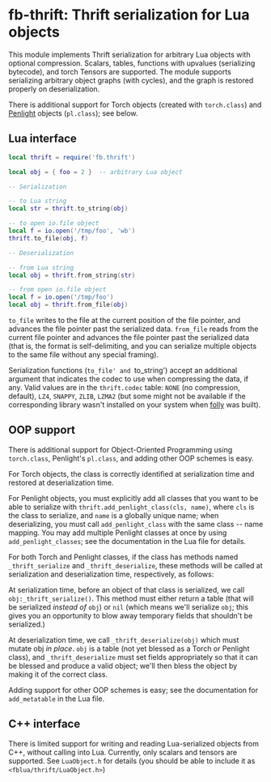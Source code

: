 # fb-thrift: Thrift serialization for Lua objects

This module implements Thrift serialization for arbitrary Lua objects with
optional compression. Scalars, tables, functions with upvalues (serializing
bytecode), and torch Tensors are supported. The module supports serializing
arbitrary object graphs (with cycles), and the graph is restored properly on
deserialization.

There is additional support for Torch objects (created with `torch.class`) and
[Penlight](http://stevedonovan.github.io/Penlight/api/index.html) objects
(`pl.class`); see below.

## Lua interface
```lua
local thrift = require('fb.thrift')

local obj = { foo = 2 }  -- arbitrary Lua object

-- Serialization

-- to Lua string
local str = thrift.to_string(obj)

-- to open io.file object
local f = io.open('/tmp/foo', 'wb')
thrift.to_file(obj, f)

-- Deserialization

-- from Lua string
local obj = thrift.from_string(str)

-- from open io.file object
local f = io.open('/tmp/foo')
local obj = thrift.from_file(obj)
```

`to_file` writes to the file at the current position of the file pointer,
and advances the file pointer past the serialized data. `from_file` reads
from the current file pointer and advances the file pointer past the serialized
data (that is, the format is self-delimiting, and you can serialize multiple
objects to the same file without any special framing).

Serialization functions (`to_file' and `to_string') accept an additional
argument that indicates the codec to use when compressing the data, if any.
Valid values are in the `thrift.codec` table: `NONE` (no compression, default),
`LZ4`, `SNAPPY`, `ZLIB`, `LZMA2` (but some might not be available if the
corresponding library wasn't installed on your system when
[folly](https://github.com/facebook/folly) was built).

## OOP support

There is additional support for Object-Oriented Programming using
`torch.class`, Penlight's `pl.class`, and adding other OOP schemes is easy.

For Torch objects, the class is correctly identified at serialization time and
restored at deserialization time.

For Penlight objects, you must explicitly add all classes that you want
to be able to serialize with `thrift.add_penlight_class(cls, name)`, where
`cls` is the class to serialize, and `name` is a globally unique name;
when deserializing, you must call `add_penlight_class` with the same
class -- name mapping. You may add multiple Penlight classes at once
by using `add_penlight_classes`; see the documentation in the Lua file for
details.

For both Torch and Penlight classes, if the class has methods named
`_thrift_serialize` and `_thrift_deserialize`, these methods will be called
at serialization and deserialization time, respectively, as follows:

At serialization time, before an object of that class is serialized, we call
`obj:_thrift_serialize()`. This method must either return a table (that will
be serialized *instead of* `obj`) or `nil` (which means we'll serialize `obj`;
this gives you an opportunity to blow away temporary fields that shouldn't be
serialized.)

At deserialization time, we call `_thrift_deserialize(obj)` which must mutate
obj *in place*. `obj` is a table (not yet blessed as a Torch or Penlight
class), and `_thrift_deserialize` must set fields appropriately so that it can
be blessed and produce a valid object; we'll then bless the object by making
it of the correct class.

Adding support for other OOP schemes is easy; see the documentation for
`add_metatable` in the Lua file.

## C++ interface
There is limited support for writing and reading Lua-serialized objects from
C++, without calling into Lua. Currently, only scalars and tensors are
supported. See `LuaObject.h` for details (you should be able to
include it as `<fblua/thrift/LuaObject.h>`)
